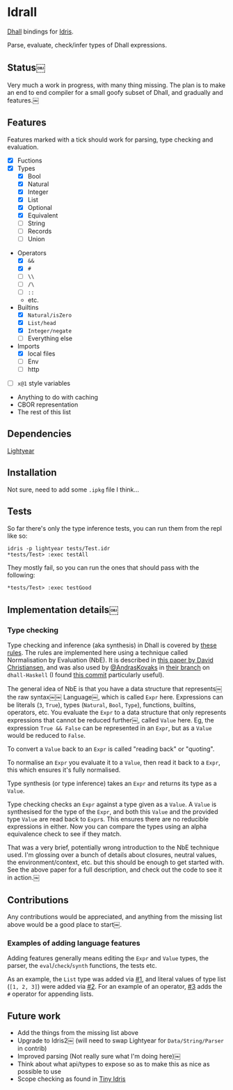 # Idrall

[Dhall](https://dhall-lang.org) bindings for [Idris](https://www.idris-lang.org).

Parse, evaluate, check/infer types of Dhall expressions.

## Status￼

Very much a work in progress, with many thing missing. The plan is to make an end to end compiler for a small goofy subset of Dhall, and gradually and features.￼

## Features

Features marked with a tick should work for parsing, type checking and evaluation.

- [x] Fuctions
- [x] Types
  - [x] Bool
  - [x] Natural
  - [x] Integer
  - [x] List
  - [x] Optional
  - [x] Equivalent
  - [ ] String
  - [ ] Records
  - [ ] Union
- Operators
  - [x] `&&`
  - [x] `#`
  - [ ] `\\`
  - [ ] `/\`
  - [ ] `::`
  - etc.
- Builtins
  - [x] `Natural/isZero`
  - [x] `List/head`
  - [x] `Integer/negate`
  - [ ] Everything else
- Imports
  - [x] local files
  - [ ] Env
  - [ ] http
- [ ] `x@1` style variables
- Anything to do with caching
- CBOR representation
- The rest of this list

## Dependencies

[Lightyear](https://github.com/ziman/lightyear)

## Installation

Not sure, need to add some `.ipkg` file I think...

## Tests

So far there's only the type inference tests, you can run them from the repl like so:

```
idris -p lightyear tests/Test.idr
*tests/Test> :exec testAll
```

They mostly fail, so you can run the ones that should pass with the following:

```
*tests/Test> :exec testGood
```

## Implementation details￼

### Type checking

Type checking and inference (aka synthesis) in Dhall is covered by [these rules](https://github.com/dhall-lang/dhall-lang/blob/master/standard/type-inference.md). The rules are implemented here using a technique called Normalisation by Evaluation (NbE). It is described in [this paper by David Christiansen](http://davidchristiansen.dk/tutorials/implementing-types-hs.pdf), and was also used by [@AndrasKovaks](https://github.com/AndrasKovacs) in [their branch](https://github.com/dhall-lang/dhall-haskell/commits/nbe-elaboration) on `dhall-Haskell` (I found [this commit](https://github.com/dhall-lang/dhall-haskell/commit/627a6cdea0170336ff08de34851d8bdf5180571d) particularly useful).

The general idea of NbE is that you have a data structure that represents￼ the raw syntax￼￼ Language￼, which is called `Expr` here. Expressions can be literals (`3`, `True`), types (`Natural`, `Bool`, `Type`), functions, builtins, operators, etc. You evaluate the `Expr` to a data structure that only represents expressions that cannot be reduced further￼, called `Value` here. Eg, the expression `True && False` can be represented in an `Expr`, but as a `Value` would be reduced to `False`. 

To convert a `Value` back to an `Expr` is called "reading back" or "quoting".

To normalise an `Expr` you evaluate it to a `Value`, then read it back to a `Expr`, this which ensures it's fully normalised.

Type synthesis (or type inference) takes an `Expr` and returns its type as a `Value`. 

Type checking checks an `Expr` against a type given as a `Value`. A `Value` is synthesised for the type of the `Expr`, and both this `Value` and the provided type `Value` are read back to `Expr`s. This ensures there are no reducible expressions in either. Now you can compare the types using an alpha equivalence check to see if they match.

That was a very brief, potentially wrong introduction to the NbE technique used. I'm glossing over a bunch of details about closures, neutral values, the environment/context, etc. but this should be enough to get started with. See the above paper for a full description, and check out the code to see it in action.￼

## Contributions

Any contributions would be appreciated, and anything from the missing list above would be a good place to start￼.

### Examples of adding language features

Adding features generally means editing the `Expr` and `Value` types, the parser, the `eval`/`check`/`synth` functions, the tests etc.

As an example, the `List` type was added via [#1](https://github.com/alexhumphreys/idrall/pull/1), and literal values of type list (`[1, 2, 3]`) were added via [#2](https://github.com/alexhumphreys/idrall/pull/2). For an example of an operator, [#3](https://github.com/alexhumphreys/idrall/pull/3) adds the `#` operator for appending lists.

## Future work

- Add the things from the missing list above
- Upgrade to Idris2￼ (will need to swap Lightyear for `Data/String/Parser` in contrib)
- Improved parsing (Not really sure what I'm doing here)￼
- Think about what api/types to expose so as to make this as nice as possible to use
- Scope checking as found in [Tiny Idris](https://github.com/edwinb/SPLV20)
